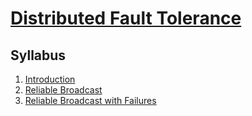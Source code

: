 # [Distributed Fault Tolerance](https://fenix.ciencias.ulisboa.pt/degrees/engenharia-informatica-564500436615277/disciplina-curricular/846155801952558)

## Syllabus
1. [Introduction](./1-introduction.md)
2. [Reliable Broadcast](./2-reliable-broadcast.md)
3. [Reliable Broadcast with Failures](./3-reliable-broadcast-with-failures.md)